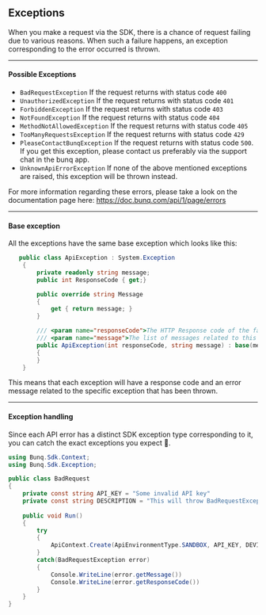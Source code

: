 ## Exceptions
When you make a request via the SDK, there is a chance of request failing
due to various reasons. When such a failure happens, an exception
corresponding to the error occurred is thrown.


----
#### Possible Exceptions
* `BadRequestException` If the request returns with status code `400`
* `UnauthorizedException` If the request returns with status code `401`
* `ForbiddenException` If the request returns with status code `403`
* `NotFoundException` If the request returns with status code `404`
* `MethodNotAllowedException` If the request returns with status code `405`
* `TooManyRequestsException` If the request returns with status code `429`
* `PleaseContactBunqException` If the request returns with status code `500`.
If you get this exception, please contact us preferably via the support chat in the bunq app.
* `UnknownApiErrorException` If none of the above mentioned exceptions are raised,
this exception will be thrown instead.

For more information regarding these errors, please take a look on the documentation
page here: https://doc.bunq.com/api/1/page/errors

---
#### Base exception
All the exceptions have the same base exception which looks like this:
```c#
   public class ApiException : System.Exception
    {
        private readonly string message;
        public int ResponseCode { get;}

        public override string Message
        {
            get { return message; }
        }

        /// <param name="responseCode">The HTTP Response code of the failed request.</param>
        /// <param name="message">The list of messages related to this exception.</param>
        public ApiException(int responseCode, string message) : base(message)
        {
        }
    } 
```
This means that each exception will have a response code and an error message
related to the specific exception that has been thrown.

---
#### Exception handling
Since each API error has a distinct SDK exception type corresponding to it,
you can catch the exact exceptions you expect 👏.

```c#
using Bunq.Sdk.Context;
using Bunq.Sdk.Exception;

public class BadRequest
{
    private const string API_KEY = "Some invalid API key"
    private const string DESCRIPTION = "This will throw BadRequestException."
    
    public void Run()
    {
        try
        {
            ApiContext.Create(ApiEnvironmentType.SANDBOX, API_KEY, DEVICE_DESCRIPTION);
        }
        catch(BadRequestException error)
        {
            Console.WriteLine(error.getMessage())
            Console.WriteLine(error.getResponseCode())
        }
    }
}
```
